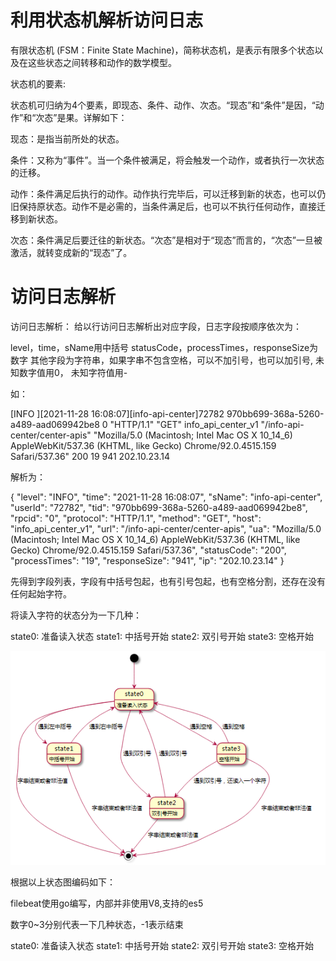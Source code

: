 # 利用状态机解析访问日志

有限状态机 (FSM：Finite State Machine)，简称状态机，是表示有限多个状态以及在这些状态之间转移和动作的数学模型。

状态机的要素:

状态机可归纳为4个要素，即现态、条件、动作、次态。“现态”和“条件”是因，“动作”和“次态”是果。详解如下：

现态：是指当前所处的状态。

条件：又称为“事件”。当一个条件被满足，将会触发一个动作，或者执行一次状态的迁移。

动作：条件满足后执行的动作。动作执行完毕后，可以迁移到新的状态，也可以仍旧保持原状态。动作不是必需的，当条件满足后，也可以不执行任何动作，直接迁移到新状态。

次态：条件满足后要迁往的新状态。“次态”是相对于“现态”而言的，“次态”一旦被激活，就转变成新的“现态”了。


# 访问日志解析

访问日志解析： 给以行访问日志解析出对应字段，日志字段按顺序依次为：

  level，time，sName用中括号
  statusCode，processTimes，responseSize为数字
  其他字段为字符串，如果字串不包含空格，可以不加引号，也可以加引号,
  未知数字值用0， 未知字符值用-

如：

  [INFO ][2021-11-28 16:08:07][info-api-center]72782 970bb699-368a-5260-a489-aad069942be8 0 "HTTP/1.1" "GET" info_api_center_v1 "/info-api-center/center-apis" "Mozilla/5.0 (Macintosh; Intel Mac OS X 10_14_6) AppleWebKit/537.36 (KHTML, like Gecko) Chrome/92.0.4515.159 Safari/537.36" 200 19 941 202.10.23.14

解析为：

  {
    "level": "INFO",
    "time": "2021-11-28 16:08:07",
    "sName": "info-api-center",
    "userId": "72782",
    "tid": "970bb699-368a-5260-a489-aad069942be8",
    "rpcid": "0",
    "protocol": "HTTP/1.1",
    "method": "GET",
    "host": "info_api_center_v1",
    "url": "/info-api-center/center-apis",
    "ua": "Mozilla/5.0 (Macintosh; Intel Mac OS X 10_14_6) AppleWebKit/537.36 (KHTML, like Gecko) Chrome/92.0.4515.159 Safari/537.36",
    "statusCode": "200",
    "processTimes": "19",
    "responseSize": "941",
    "ip": "202.10.23.14"
  }

先得到字段列表，字段有中括号包起，也有引号包起，也有空格分割，还存在没有任何起始字符。

将读入字符的状态分为一下几种：

  state0: 准备读入状态
  state1: 中括号开始
  state2: 双引号开始
  state3: 空格开始


![](./src/assets/wx_20211208115356.png)

根据以上状态图编码如下：

filebeat使用go编写，内部并非使用V8,支持的es5

数字0~3分别代表一下几种状态，-1表示结束

  state0: 准备读入状态
  state1: 中括号开始
  state2: 双引号开始
  state3: 空格开始